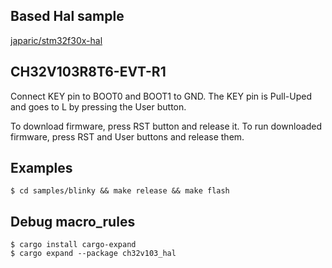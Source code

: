 ## Based Hal sample

[japaric/stm32f30x-hal](https://github.com/japaric/stm32f30x-hal)

## CH32V103R8T6-EVT-R1

Connect KEY pin to BOOT0 and BOOT1 to GND.
The KEY pin is Pull-Uped and goes to L by pressing the User button.

To download firmware, press RST button and release it.
To run downloaded firmware, press RST and User buttons and release them.

## Examples

```
$ cd samples/blinky && make release && make flash

```

## Debug macro_rules

```
$ cargo install cargo-expand
$ cargo expand --package ch32v103_hal
```
